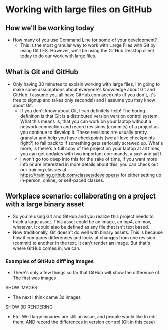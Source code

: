 # Working with large files on GitHub

## How we'll be working today
- How many of you use Command Line for some of your development?
  - This is the most granular way to work with Large Files with Git by using Git LFS. However, we'll be using the GitHub Desktop client today to do our work with large files.

## What is Git and GitHub
- Only having 30 minutes to explain working with large files, I'm going to make some assumptions about everyone's knowledge about Git and GitHub. I assume you all have GitHub.com accounts (if you don't, it's free to signup and takes only seconds!) and I assume you may know about Git.
  - If you don't know about Git, I can definitely help! The boring definition is that Git is a distributed version version control system. What this means is, that you can work on your laptop without a network connection and record revisions (commits) of a project as you continue to develop it. These revisions are usually pretty granular and help you have checkpoints (we all love checkpoints right?) to fall back to if something gets seriously screwed up. What's more, is there's a full copy of the project on your laptop at all times, you can get updates with two important commands, a `push` and `pull`.
  - I won't go too deep into this for the sake of time, if you want more info or are interested in more details about this, you can check out our training classes at https://training.github.com/classes/developers/ for either setting up in-person, online, or self-paced classes.

## Workplace scenario: collaborating on a project with a large binary asset
- So you're using Git and GitHub and you realize this project needs to track a large asset. This asset could be an image, an mp4, an mov, whatever. It could also be defined as any file that isn't text based.
- Now traditionally, Git doesn't do well with binary assets. This is because how it compares differences and looks at changes from one revision (commit) to another in the text. It can't render an image. But that's where GitHub comes in, we can.

### Examples of GitHub diff'ing images
- There's only a few things so far that GitHub will show the difference of. The first was images.

SHOW IMAGES

- The next I think came 3d images

SHOW 3D RENDERING

- Etc. Well large binaries are still an issue, and people would like to edit them, AND record the differences in version control (Git in this case)
